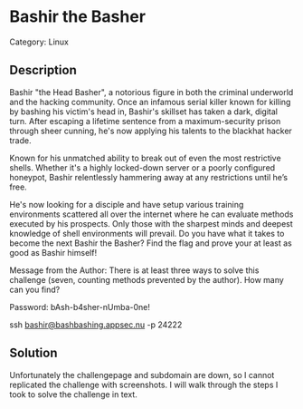 # Bashir the Basher

Category: Linux

## Description
Bashir "the Head Basher", a notorious figure in both the criminal underworld and the hacking community. Once an infamous serial killer known for killing by bashing his victim's head in, Bashir's skillset has taken a dark, digital turn. After escaping a lifetime sentence from a maximum-security prison through sheer cunning, he's now applying his talents to the blackhat hacker trade.

Known for his unmatched ability to break out of even the most restrictive shells. Whether it's a highly locked-down server or a poorly configured honeypot, Bashir relentlessly hammering away at any restrictions until he’s free.

He's now looking for a disciple and have setup various training environments scattered all over the internet where he can evaluate methods executed by his prospects. Only those with the sharpest minds and deepest knowledge of shell environments will prevail. Do you have what it takes to become the next Bashir the Basher? Find the flag and prove your at least as good as Bashir himself!

Message from the Author: There is at least three ways to solve this challenge (seven, counting methods prevented by the author). How many can you find?

Password: bAsh-b4sher-nUmba-0ne!

ssh bashir@bashbashing.appsec.nu -p 24222

## Solution

Unfortunately the challengepage and subdomain are down, so I cannot replicated the challenge with screenshots. I will walk through the steps I took to solve the challenge in text.
